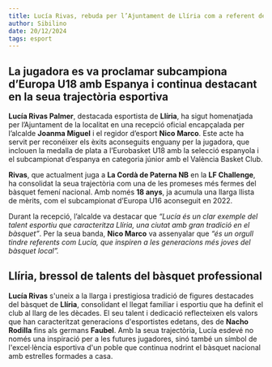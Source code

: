 ```yaml
---
title: Lucía Rivas, rebuda per l’Ajuntament de Llíria com a referent del bàsquet local
author: Sibilino
date: 20/12/2024
tags: esport
---
```


## La jugadora es va proclamar subcampiona d’Europa U18 amb Espanya i continua destacant en la seua trajectòria esportiva

**Lucía Rivas Palmer**, destacada esportista de **Llíria**, ha sigut homenatjada per l’Ajuntament de la localitat en una recepció oficial encapçalada per l’alcalde **Joanma Miguel** i el regidor d’esport **Nico Marco**. Este acte ha servit per reconéixer els èxits aconseguits enguany per la jugadora, que inclouen la medalla de plata a l’Eurobasket U18 amb la selecció espanyola i el subcampionat d’espanya en categoria júnior amb el València Basket Club.

**Rivas**, que actualment juga a **La Cordà de Paterna NB** en la **LF Challenge**, ha consolidat la seua trajectòria com una de les promeses més fermes del bàsquet femení nacional. Amb només **18 anys**, ja acumula una llarga llista de mèrits, com el subcampionat d’Europa U16 aconseguit en 2022.

Durant la recepció, l’alcalde va destacar que _“Lucía és un clar exemple del talent esportiu que caracteritza Llíria, una ciutat amb gran tradició en el bàsquet”_. Per la seua banda, **Nico Marco** va assenyalar que _“és un orgull tindre referents com Lucía, que inspiren a les generacions més joves del bàsquet local”._

## Llíria, bressol de talents del bàsquet professional

**Lucía Rivas** s'uneix a la llarga i prestigiosa tradició de figures destacades del bàsquet de **Llíria**, consolidant el llegat familiar i esportiu que ha definit el club al llarg de les dècades. El seu talent i dedicació reflecteixen els valors que han caracteritzat generacions d'esportistes edetans, des de **Nacho Rodilla** fins als germans **Faubel**. Amb la seua trajectòria, Lucía esdevé no només una inspiració per a les futures jugadores, sinó també un símbol de l'excel·lència esportiva d'un poble que continua nodrint el bàsquet nacional amb estrelles formades a casa.
